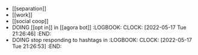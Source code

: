 - [[separation]]
- [[work]]
- [[social coop]]
- DOING [[opt in]] in [[agora bot]]
  :LOGBOOK:
  CLOCK: [2022-05-17 Tue 21:26:46]
  :END:
- DOING stop responding to hashtags in
  :LOGBOOK:
  CLOCK: [2022-05-17 Tue 21:26:53]
  :END: